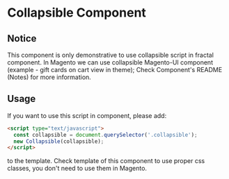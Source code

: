 # Collapsible Component

## Notice
This component is only demonstrative to use collapsible script in fractal component. In Magento we can use collapsible Magento-UI component (example - gift cards on cart view in theme);
    Check Component's README (Notes) for more information.

## Usage
If you want to use this script in component, please add:
```html
<script type="text/javascript">
  const collapsible = document.querySelector('.collapsible');
  new Collapsible(collapsible);
</script>
```
to the template.
Check template of this component to use proper css classes, you don't need to use them in Magento.
